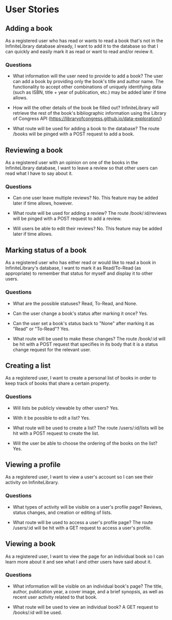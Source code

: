 # User Stories

## Adding a book

As a registered user who has read or wants to read a book that's not in the InfiniteLibrary database already, I want to add it to the database so that I can quickly and easily mark it as read or want to read and/or review it.

### Questions

* What information will the user need to provide to add a book?
The user can add a book by providing only the book's title and author name. The functionality to accept other combinations of uniquely identifying data (such as ISBN, title + year of publication, etc.) may be added later if time allows.

* How will the other details of the book be filled out?
InfiniteLibrary will retrieve the rest of the book's bibliographic information using the Library of Congress API (https://libraryofcongress.github.io/data-exploration/)

* What route will be used for adding a book to the database?
The route /books will be pinged with a POST request to add a book.


## Reviewing a book

As a registered user with an opinion on one of the books in the InfiniteLibrary database, I want to leave a review so that other users can read what I have to say about it.

### Questions

* Can one user leave multiple reviews?
No. This feature may be added later if time allows, however.

* What route will be used for adding a review?
The route /book/:id/reviews will be pinged with a POST request to add a review.

* Will users be able to edit their reviews?
No. This feature may be added later if time allows.


## Marking status of a book

As a registered user who has either read or would like to read a book in InfiniteLibrary's database, I want to mark it as Read/To-Read (as appropriate) to remember that status for myself and display it to other users.

### Questions

* What are the possible statuses?
Read, To-Read, and None.

* Can the user change a book's status after marking it once?
Yes.

* Can the user set a book's status back to "None" after marking it as "Read" or "To-Read"?
Yes.

* What route will be used to make these changes?
The route /book/:id will be hit with a POST request that specifies in its body that it is a status change request for the relevant user.

## Creating a list

As a registered user, I want to create a personal list of books in order to keep track of books that share a certain property.

### Questions

* Will lists be publicly viewable by other users?
Yes.

* With it be possible to edit a list?
Yes.

* What route will be used to create a list?
The route /users/:id/lists will be hit with a POST request to create the list.

* Will the user be able to choose the ordering of the books on the list?
Yes.

## Viewing a profile

As a registered user, I want to view a user's account so I can see their activity on InfiniteLibrary.

### Questions

* What types of activity will be visible on a user's profile page?
Reviews, status changes, and creation or editing of lists.

* What route will be used to access a user's profile page?
The route /users/:id will be hit with a GET request to access a user's profile.

## Viewing a book

As a registered user, I want to view the page for an individual book so I can learn more about it and see what I and other users have said about it.

### Questions

* What information will be visible on an individual book's page?
The title, author, publication year, a cover image, and a brief synopsis, as well as recent user activity related to that book.

* What route will be used to view an individual book?
A GET request to /books/:id will be used.
